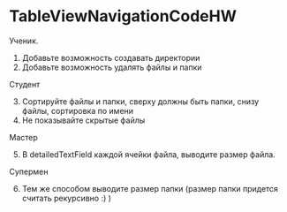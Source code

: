 # TableViewNavigationCodeHW

Ученик. 

1. Добавьте возможность создавать директории
2. Добавьте возможность удалять файлы и папки

Студент

3. Сортируйте файлы и папки, сверху должны быть папки, снизу файлы, сортировка по имени
4. Не показывайте скрытые файлы

Мастер

5. В detailedTextField каждой ячейки файла, выводите размер файла.

Супермен

6. Тем же способом выводите размер папки (размер папки придется считать рекурсивно :) )
